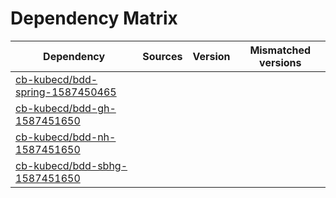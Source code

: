 # Dependency Matrix

Dependency | Sources | Version | Mismatched versions
---------- | ------- | ------- | -------------------
[cb-kubecd/bdd-spring-1587450465](https://github.com/cb-kubecd/bdd-spring-1587450465.git) |  | []() | 
[cb-kubecd/bdd-gh-1587451650](https://github.com/cb-kubecd/bdd-gh-1587451650.git) |  | []() | 
[cb-kubecd/bdd-nh-1587451650](https://github.com/cb-kubecd/bdd-nh-1587451650.git) |  | []() | 
[cb-kubecd/bdd-sbhg-1587451650](https://github.com/cb-kubecd/bdd-sbhg-1587451650.git) |  | []() | 
